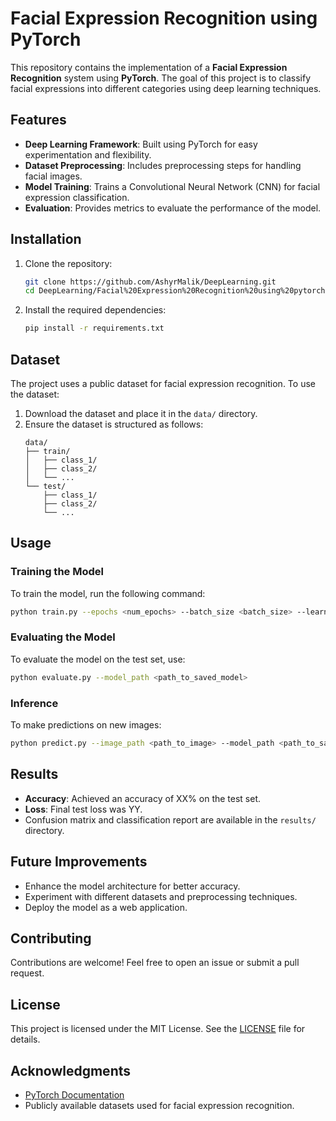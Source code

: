 # Facial Expression Recognition using PyTorch

This repository contains the implementation of a **Facial Expression Recognition** system using **PyTorch**. The goal of this project is to classify facial expressions into different categories using deep learning techniques.

## Features
- **Deep Learning Framework**: Built using PyTorch for easy experimentation and flexibility.
- **Dataset Preprocessing**: Includes preprocessing steps for handling facial images.
- **Model Training**: Trains a Convolutional Neural Network (CNN) for facial expression classification.
- **Evaluation**: Provides metrics to evaluate the performance of the model.

## Installation

1. Clone the repository:
   ```bash
   git clone https://github.com/AshyrMalik/DeepLearning.git
   cd DeepLearning/Facial%20Expression%20Recognition%20using%20pytorch
   ```

2. Install the required dependencies:
   ```bash
   pip install -r requirements.txt
   ```

## Dataset

The project uses a public dataset for facial expression recognition. To use the dataset:

1. Download the dataset and place it in the `data/` directory.
2. Ensure the dataset is structured as follows:
   ```
   data/
   ├── train/
   │   ├── class_1/
   │   ├── class_2/
   │   └── ...
   └── test/
       ├── class_1/
       ├── class_2/
       └── ...
   ```

## Usage

### Training the Model

To train the model, run the following command:
```bash
python train.py --epochs <num_epochs> --batch_size <batch_size> --learning_rate <lr>
```

### Evaluating the Model

To evaluate the model on the test set, use:
```bash
python evaluate.py --model_path <path_to_saved_model>
```

### Inference

To make predictions on new images:
```bash
python predict.py --image_path <path_to_image> --model_path <path_to_saved_model>
```


## Results

- **Accuracy**: Achieved an accuracy of XX% on the test set.
- **Loss**: Final test loss was YY.
- Confusion matrix and classification report are available in the `results/` directory.

## Future Improvements
- Enhance the model architecture for better accuracy.
- Experiment with different datasets and preprocessing techniques.
- Deploy the model as a web application.

## Contributing

Contributions are welcome! Feel free to open an issue or submit a pull request.

## License

This project is licensed under the MIT License. See the [LICENSE](../LICENSE) file for details.

## Acknowledgments

- [PyTorch Documentation](https://pytorch.org/docs/)
- Publicly available datasets used for facial expression recognition.


